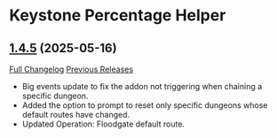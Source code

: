 # Keystone Percentage Helper

## [1.4.5](https://github.com/ZelionGG/KeystonePercentageHelper/tree/1.4.5) (2025-05-16)

[Full Changelog](https://github.com/ZelionGG/KeystonePercentageHelper/compare/1.4.4...1.4.5) [Previous Releases](https://github.com/ZelionGG/KeystonePercentageHelper/releases)

- Big events update to fix the addon not triggering when chaining a specific dungeon.
- Added the option to prompt to reset only specific dungeons whose default routes have changed.
- Updated Operation: Floodgate default route.